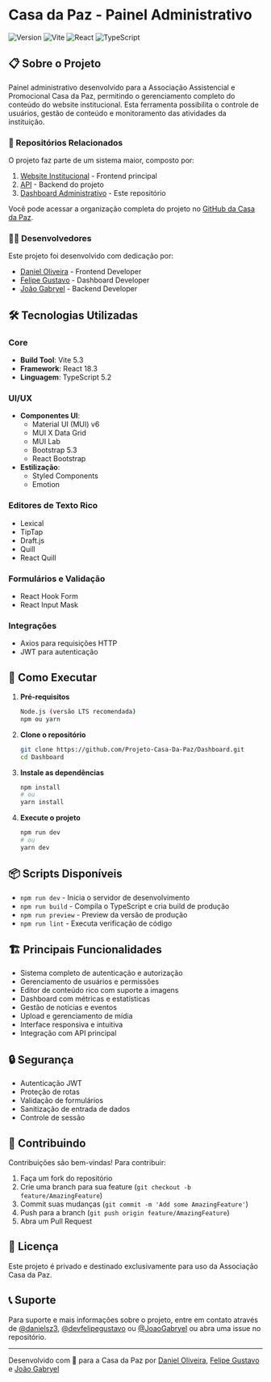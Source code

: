 # Casa da Paz - Painel Administrativo

![Version](https://img.shields.io/badge/version-1.0.0-blue.svg)
![Vite](https://img.shields.io/badge/Vite-5.3-646CFF)
![React](https://img.shields.io/badge/React-18.3-61DAFB)
![TypeScript](https://img.shields.io/badge/TypeScript-5.2-blue)

## 📋 Sobre o Projeto

Painel administrativo desenvolvido para a Associação Assistencial e Promocional Casa da Paz, permitindo o gerenciamento completo do conteúdo do website institucional. Esta ferramenta possibilita o controle de usuários, gestão de conteúdo e monitoramento das atividades da instituição.

### 🔗 Repositórios Relacionados
O projeto faz parte de um sistema maior, composto por:

1. [Website Institucional](https://github.com/Projeto-Casa-Da-Paz/Page) - Frontend principal
2. [API](https://github.com/Projeto-Casa-Da-Paz/Back-End) - Backend do projeto
3. [Dashboard Administrativo](https://github.com/Projeto-Casa-Da-Paz/Dashboard) - Este repositório

Você pode acessar a organização completa do projeto no [GitHub da Casa da Paz](https://github.com/Projeto-Casa-Da-Paz).

### 👨‍💻 Desenvolvedores

Este projeto foi desenvolvido com dedicação por:

- [Daniel Oliveira](https://github.com/danielsz3) - Frontend Developer
- [Felipe Gustavo](https://github.com/devfelipegustavo) - Dashboard Developer
- [João Gabryel](https://github.com/JoaoGabryel) - Backend Developer

## 🛠 Tecnologias Utilizadas

### Core
- **Build Tool**: Vite 5.3
- **Framework**: React 18.3
- **Linguagem**: TypeScript 5.2

### UI/UX
- **Componentes UI**: 
  - Material UI (MUI) v6
  - MUI X Data Grid
  - MUI Lab
  - Bootstrap 5.3
  - React Bootstrap
- **Estilização**: 
  - Styled Components
  - Emotion

### Editores de Texto Rico
- Lexical
- TipTap
- Draft.js
- Quill
- React Quill

### Formulários e Validação
- React Hook Form
- React Input Mask

### Integrações
- Axios para requisições HTTP
- JWT para autenticação

## 🚀 Como Executar

1. **Pré-requisitos**
   ```bash
   Node.js (versão LTS recomendada)
   npm ou yarn
   ```

2. **Clone o repositório**
   ```bash
   git clone https://github.com/Projeto-Casa-Da-Paz/Dashboard.git
   cd Dashboard
   ```

3. **Instale as dependências**
   ```bash
   npm install
   # ou
   yarn install
   ```

4. **Execute o projeto**
   ```bash
   npm run dev
   # ou
   yarn dev
   ```

## 📦 Scripts Disponíveis

- `npm run dev` - Inicia o servidor de desenvolvimento
- `npm run build` - Compila o TypeScript e cria build de produção
- `npm run preview` - Preview da versão de produção
- `npm run lint` - Executa verificação de código

## 🏗 Principais Funcionalidades

- Sistema completo de autenticação e autorização
- Gerenciamento de usuários e permissões
- Editor de conteúdo rico com suporte a imagens
- Dashboard com métricas e estatísticas
- Gestão de notícias e eventos
- Upload e gerenciamento de mídia
- Interface responsiva e intuitiva
- Integração com API principal

## 🔒 Segurança

- Autenticação JWT
- Proteção de rotas
- Validação de formulários
- Sanitização de entrada de dados
- Controle de sessão

## 🤝 Contribuindo

Contribuições são bem-vindas! Para contribuir:

1. Faça um fork do repositório
2. Crie uma branch para sua feature (`git checkout -b feature/AmazingFeature`)
3. Commit suas mudanças (`git commit -m 'Add some AmazingFeature'`)
4. Push para a branch (`git push origin feature/AmazingFeature`)
5. Abra um Pull Request

## 📄 Licença

Este projeto é privado e destinado exclusivamente para uso da Associação Casa da Paz.

## 📞 Suporte

Para suporte e mais informações sobre o projeto, entre em contato através de [@danielsz3](https://github.com/danielsz3), [@devfelipegustavo](https://github.com/devfelipegustavo) ou [@JoaoGabryel](https://github.com/JoaoGabryel) ou abra uma issue no repositório.

---

Desenvolvido com 💙 para a Casa da Paz por [Daniel Oliveira](https://github.com/danielsz3), [Felipe Gustavo](https://github.com/devfelipegustavo) e [João Gabryel](https://github.com/JoaoGabryel)